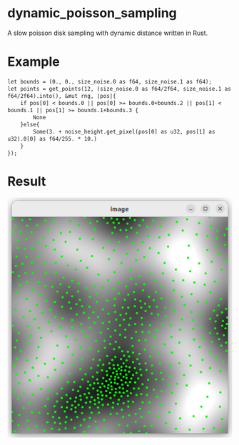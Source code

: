 # dynamic_poisson_sampling
A slow poisson disk sampling with dynamic distance written in Rust.

# Example
```
let bounds = (0., 0., size_noise.0 as f64, size_noise.1 as f64);
let points = get_points(12, (size_noise.0 as f64/2f64, size_noise.1 as f64/2f64).into(), &mut rng, |pos|{
    if pos[0] < bounds.0 || pos[0] >= bounds.0+bounds.2 || pos[1] < bounds.1 || pos[1] >= bounds.1+bounds.3 {
        None
    }else{
        Some(3. + noise_height.get_pixel(pos[0] as u32, pos[1] as u32).0[0] as f64/255. * 10.)
    }
});
```
# Result
![Alt text](img/result.png?raw=true "Result")